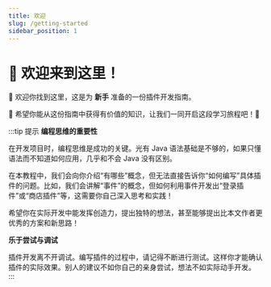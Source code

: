 ```yaml
---
title: 欢迎
slug: /getting-started
sidebar_position: 1
---
```


# 🎉 欢迎来到这里！

👋 欢迎你找到这里，这是为 **新手** 准备的一份插件开发指南。

🌟 希望你能从这份指南中获得有价值的知识，让我们一同开启这段学习旅程吧！🚀

:::tip 提示
**编程思维的重要性**

在开发项目时，编程思维是成功的关键。光有 Java 语法基础是不够的，如果只懂语法而不知道如何应用，几乎和不会 Java 没有区别。

在本教程中，我们会向你介绍“有哪些”概念，但无法直接告诉你“如何编写”具体插件的问题。比如，我们会讲解“事件”的概念，但如何利用事件开发出“登录插件”或“商店插件”等，这需要你自己深入思考和实践！

希望你在实际开发中能发挥创造力，提出独特的想法，甚至能够提出比本文作者更优秀的方案和新思路！

**乐于尝试与调试**

插件开发离不开调试。编写插件的过程中，请记得不断进行测试。这样你才能确认插件的实际效果。别人的建议不如你自己的亲身尝试，想法不如实际动手开发。
:::
